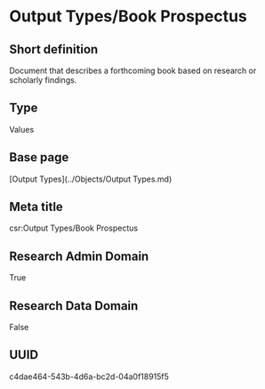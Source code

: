 # Output Types/Book Prospectus
## Short definition
Document that describes a forthcoming book based on research or scholarly findings.
## Type
Values
## Base page
[Output Types](../Objects/Output Types.md)
## Meta title
csr:Output Types/Book Prospectus
## Research Admin Domain
True
## Research Data Domain
False
## UUID
c4dae464-543b-4d6a-bc2d-04a0f18915f5
